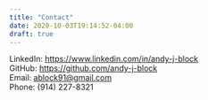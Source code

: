 ```yaml
---
title: "Contact"
date: 2020-10-03T19:14:52-04:00
draft: true
---
```


LinkedIn: https://www.linkedin.com/in/andy-j-block  
GitHub: https://github.com/andy-j-block  
Email: ablock91@gmail.com  
Phone: (914) 227-8321  